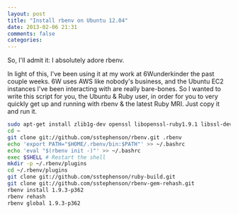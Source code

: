```yaml
---
layout: post
title: "Install rbenv on Ubuntu 12.04"
date: 2013-02-06 21:31
comments: false
categories: 
---
```


So, I'll admit it: I absolutely adore rbenv.

In light of this, I've been using it at my work at 6Wunderkinder the past couple weeks.
6W uses AWS like nobody's business, and the Ubuntu EC2 instances I've been interacting
with are really bare-bones. So I wanted to write this script for you, the Ubuntu & Ruby
user, in order for you to very quickly get up and running with rbenv & the latest Ruby
MRI. Just copy it and run it.

``` bash Installing rbenv on Ubuntu 12.04
sudo apt-get install zlib1g-dev openssl libopenssl-ruby1.9.1 libssl-dev libruby1.9.1 libreadline-dev git-core make make-doc
cd ~
git clone git://github.com/sstephenson/rbenv.git .rbenv
echo 'export PATH="$HOME/.rbenv/bin:$PATH"' >> ~/.bashrc
echo 'eval "$(rbenv init -)"' >> ~/.bashrc
exec $SHELL # Restart the shell
mkdir -p ~/.rbenv/plugins
cd ~/.rbenv/plugins
git clone git://github.com/sstephenson/ruby-build.git
git clone git://github.com/sstephenson/rbenv-gem-rehash.git
rbenv install 1.9.3-p362
rbenv rehash
rbenv global 1.9.3-p362
```

